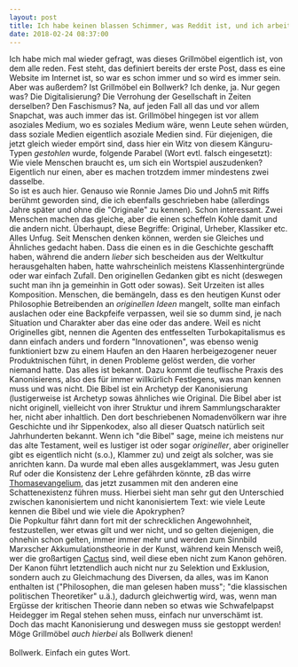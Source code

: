 ```yaml
---
layout: post
title: Ich habe keinen blassen Schimmer, was Reddit ist, und ich arbeite mit allen Mitteln daran, dass das so bleibt
date: 2018-02-24 08:37:00
---
```


Ich habe mich mal wieder gefragt, was dieses Grillmöbel eigentlich ist, von dem alle reden. Fest steht, das definiert bereits der erste Post, dass es eine Website im Internet ist, so war es schon immer und so wird es immer sein.
Aber was außerdem? Ist Grillmöbel ein Bollwerk? Ich denke, ja. Nur gegen was? Die Digitalisierung? Die Verrohung der Gesellschaft in Zeiten derselben? Den Faschismus? Na, auf jeden Fall all das und 
vor allem Snapchat, was auch immer das ist. Grillmöbel hingegen ist vor allem asoziales Medium, wo es soziales Medium wäre, wenn Leute sehen würden, dass soziale Medien eigentlich asoziale Medien sind.
Für diejenigen, die jetzt gleich wieder empört sind, dass hier ein Witz von diesem Känguru-Typen *gestohlen* wurde, folgende Parabel (Wort evtl. falsch eingesetzt): <br>
Wie viele Menschen braucht es, um sich ein Wortspiel auszudenken? Eigentlich nur einen, aber es machen trotzdem immer mindestens zwei dasselbe.<br>
So ist es auch hier. Genauso wie Ronnie James Dio und John5 mit Riffs berühmt geworden sind, die ich ebenfalls geschrieben habe (allerdings Jahre später und ohne die "Originale" zu kennen). Schon interessant. 
Zwei Menschen machen das gleiche, aber die einen scheffeln Kohle damit und die andern nicht. Überhaupt, diese Begriffe: Original, Urheber, Klassiker etc. Alles Unfug. Seit Menschen denken können, werden sie 
Gleiches und Ähnliches gedacht haben. Dass die einen es in die Geschichte geschafft haben, während die andern *lieber* sich bescheiden aus der Weltkultur herausgehalten haben, hatte wahrscheinlich meistens Klassenhintergründe
oder war einfach Zufall. Den originellen Gedanken gibt es nicht (deswegen sucht man ihn ja gemeinhin in Gott oder sowas). Seit Urzeiten ist alles Komposition. Menschen, die bemängeln, dass es den heutigen Kunst oder
Philosophie Betreibenden an *originellen Ideen* mangelt, sollte man einfach auslachen oder eine Backpfeife verpassen, weil sie so dumm sind, je nach Situation und Charakter aber das eine oder das andere.
Weil es nicht Originelles gibt, nennen die Agenten des entfesselten Turbokapitalismus es dann einfach anders und fordern "Innovationen", was ebenso wenig funktioniert bzw zu einem Haufen an den Haaren herbeigezogener
neuer Produktnischen führt, in denen Probleme gelöst werden, die vorher niemand hatte. Das alles ist bekannt. Dazu kommt die teuflische Praxis des Kanonisierens, also des für immer willkürlich Festlegens,
was man kennen muss und was nicht. Die Bibel ist ein Archetyp der Kanonisierung (lustigerweise ist Archetyp sowas ähnliches wie Original. Die Bibel aber ist nicht originell, vielleicht von ihrer Struktur und ihrem 
Sammlungscharakter her, nicht aber inhaltlich. Den dort beschriebenen Nomadenvölkern war ihre Geschichte und ihr Sippenkodex, also all dieser Quatsch natürlich seit Jahrhunderten bekannt. Wenn ich "die Bibel" sage,
meine ich meistens nur das alte Testament, weil es lustiger ist oder sogar *origineller*, aber origineller gibt es eigentlich nicht (s.o.), Klammer zu) und zeigt als solcher, was sie anrichten kann. Da wurde mal eben alles
ausgeklammert, was Jesu guten Ruf oder die Konsistenz der Lehre gefährden könnte, zB das wirre [Thomasevangelium](http://www.puramaryam.de/thomasevangelium.html), das jetzt zusammen mit den anderen eine Schattenexistenz führen muss.
Hierbei sieht man sehr gut den Unterschied zwischen kanonisiertem und nicht kanonisiertem Text: wie viele Leute kennen die Bibel und wie viele die Apokryphen?<br>
Die Popkultur fährt dann fort mit der schrecklichen Angewohnheit, festzustellen, wer etwas gilt und wer nicht, und so gelten diejenigen, die ohnehin schon gelten, immer immer mehr und werden zum Sinnbild Marxscher Akkumulationstheorie
in der Kunst, während kein Mensch weiß, wer die großartigen [Cactus](https://www.youtube.com/watch?v=d_y_m0mImGw) sind, weil diese eben nicht zum Kanon gehören.<br>
Der Kanon führt letztendlich auch nicht nur zu Selektion und Exklusion, sondern auch zu Gleichmachung des Diversen, da alles, was im Kanon enthalten ist ("Philosophen, die man gelesen haben muss"; "die klassischen politischen Theoretiker" u.ä.),
dadurch gleichwertig wird, was, wenn man Ergüsse der kritischen Theorie dann neben so etwas wie Schwafelpapst Heidegger im Regal stehen sehen muss, einfach nur unverschämt ist.<br>
Doch das macht Kanonisierung und deswegen muss sie gestoppt werden! Möge Grillmöbel *auch hierbei* als Bollwerk dienen!
<br><br>
Bollwerk. Einfach ein gutes Wort. 
